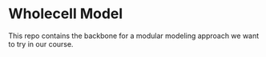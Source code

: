 # Wholecell Model

This repo contains the backbone for a modular modeling approach we want to try in our course. 


